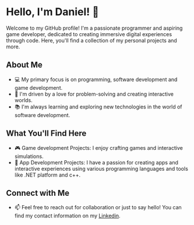 # Hello, I'm Daniel! 👋

Welcome to my GitHub profile! I'm a passionate programmer and aspiring game developer, dedicated to creating immersive digital experiences through code. Here, you'll find a collection of my personal projects and more.

## About Me
- 💻 My primary focus is on programming, software development and game development.
- 🌟 I'm driven by a love for problem-solving and creating interactive worlds.
- 📚 I'm always learning and exploring new technologies in the world of software development.

## What You'll Find Here

- 🎮 Game development Projects: I enjoy crafting games and interactive simulations.
- 📱 App Development Projects: I have a passion for creating apps and interactive experiences using various programming languages and tools like .NET platform and c++.

## Connect with Me

- 📫 Feel free to reach out for collaboration or just to say hello! You can find my contact information on my [Linkedin](https://www.linkedin.com/in/sodeji/).



